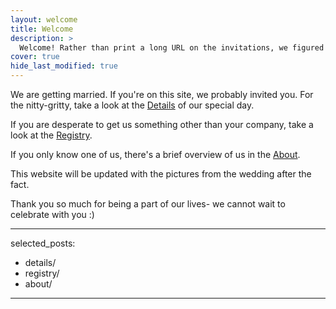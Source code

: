 ```yaml
---
layout: welcome
title: Welcome 
description: >
  Welcome! Rather than print a long URL on the invitations, we figured we'd put all the need-to-know information here.
cover: true
hide_last_modified: true
---
```

We are getting married. If you're on this site, we probably invited you. For the nitty-gritty, take a look at the [Details](details.md) of our special day.

If you are desperate to get us something other than your company, take a look at the [Registry](registry.md).

If you only know one of us, there's a brief overview of us in the [About](about.md).

This website will be updated with the pictures from the wedding after the fact.

Thank you so much for being a part of our lives- we cannot wait to celebrate with you :)

---
selected_posts:
  - details/
  - registry/
  - about/
---